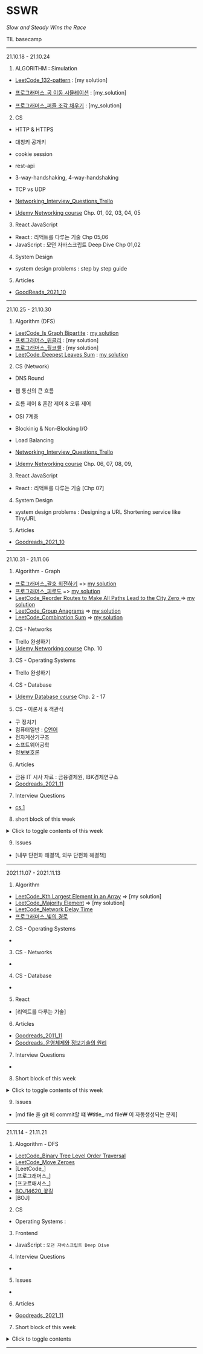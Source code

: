 # SSWR
*Slow and Steady Wins the Race*

TIL basecamp
<hr/>
21.10.18 - 21.10.24

1. ALGORITHM : Simulation

- [LeetCode_132-pattern](https://leetcode.com/problems/132-pattern/) : [my solution]

- [프로그래머스_공 이동 시뮬레이션](https://programmers.co.kr/learn/courses/30/lessons/87391) : [my_solution]

- [프로그래머스_퍼즐 조각 채우기](https://programmers.co.kr/learn/courses/30/lessons/84021) : [my_solution]

2. CS
 - HTTP & HTTPS
 - 대칭키 공개키
 - cookie session
 - rest-api
 - 3-way-handshaking, 4-way-handshaking
 - TCP vs UDP
 
 - [Networking_Interview_Questions_Trello](https://trello.com/b/7WjG5JJG/network-interview-questions)
 - [Udemy Networking course](https://www.udemy.com/course/it-networking-fundamentals/) Chp. 01, 02, 03, 04, 05

3. React JavaScript
- React : 리액트를 다루는 기술 Chp 05,06
- JavaScript : 모던 자바스크립트 Deep Dive Chp 01,02

4. System Design
- system design problems : step by step guide

5. Articles
- [GoodReads_2021_10](https://github.com/Dinoryong/Goodreads/blob/main/2021.10.md)


<hr/>
21.10.25 - 21.10.30

1. Algorithm (DFS)

- [LeetCode_Is Graph Bipartite](https://leetcode.com/problems/is-graph-bipartite/) : [my solution](https://github.com/Dinoryong/leet-code-challenge/blob/main/is-graph-bipartite/is-graph-bipartite.py)
- [프로그래머스_위클리](https://programmers.co.kr/learn/courses/30/lessons/86971) : [my solution]
- [프로그래머스_월코챌](https://programmers.co.kr/learn/courses/30/lessons/1837) : [my solution]
- [LeetCode_Deepest Leaves Sum](https://leetcode.com/problems/deepest-leaves-sum/) : [my solution](https://github.com/Dinoryong/leet-code-challenge/blob/main/deepest-leaves-sum/deepest-leaves-sum.py)


2. CS (Network)
 - DNS Round
 - 웹 통신의 큰 흐름
 - 흐름 제어 & 혼잡 제어 & 오류 제어
 - OSI 7계층
 - Blockinig & Non-Blocking I/O
 - Load Balancing
 
 - [Networking_Interview_Questions_Trello](https://trello.com/b/7WjG5JJG/network-interview-questions)
 - [Udemy Networking course](https://www.udemy.com/course/it-networking-fundamentals/) Chp. 06, 07, 08, 09,

3. React JavaScript
- React : 리액트를 다루는 기술 [Chp 07]


4. System Design
- system design problems : Designing a URL Shortening service like TinyURL

5. Articles
- [Goodreads_2021_10](https://github.com/Dinoryong/Goodreads/blob/main/2021.10.md)

<hr/>
21.10.31 - 21.11.06

1. Algorithm - Graph
- [프로그래머스_괄호 회전하기](https://programmers.co.kr/learn/courses/30/lessons/76502) => [my solution](https://github.com/Dinoryong/Problem-Solving/blob/main/PROGRAMMERS/%ED%94%84%EB%A1%9C%EA%B7%B8%EB%9E%98%EB%A8%B8%EC%8A%A4_%EA%B4%84%ED%98%B8%20%ED%9A%8C%EC%A0%84%ED%95%98%EA%B8%B0.py)
- [프로그래머스_피로도](https://programmers.co.kr/learn/courses/30/lessons/87946) => [my solution](https://github.com/Dinoryong/Problem-Solving/blob/main/PROGRAMMERS/%ED%94%84%EB%A1%9C%EA%B7%B8%EB%9E%98%EB%A8%B8%EC%8A%A4_%ED%94%BC%EB%A1%9C%EB%8F%84.py)
- [LeetCode_Reorder Routes to Make All Paths Lead to the City Zero
](https://leetcode.com/problems/reorder-routes-to-make-all-paths-lead-to-the-city-zero/) => [my solution](https://github.com/Dinoryong/leet-code-challenge/blob/main/reorder-routes-to-make-all-paths-lead-to-the-city-zero/reorder-routes-to-make-all-paths-lead-to-the-city-zero.py)
- [LeetCode_Group Anagrams](https://leetcode.com/problems/group-anagrams/) => [my solution](https://github.com/Dinoryong/leet-code-challenge/blob/main/group-anagrams/group-anagrams.py)
- [LeetCode_Combination Sum](https://leetcode.com/problems/combination-sum/) => [my solution](https://github.com/Dinoryong/leet-code-challenge/blob/main/combination-sum/combination-sum.py)

2. CS - Networks
- Trello 완성하기
- [Udemy Networking course](https://www.udemy.com/course/it-networking-fundamentals/) Chp. 10

3. CS - Operating Systems
- Trello 완성하기

4. CS - Database
- [Udemy Database course](https://www.udemy.com/course/database-engines-crash-course/) Chp. 2 - 17

5. CS - 이론서 & 객관식
- 구 정처기 
- 컴퓨터일반 : [C언어](https://dojang.io/mod/page/view.php?id=8)
- 전자계산기구조
- 소프트웨어공학
- 정보보호론

6. Articles
- 금융 IT 시사 자료 : 금융결제원, IBK경제연구소
- [Goodreads_2021_11](https://github.com/Dinoryong/Goodreads/blob/main/2021.11.md)

7. Interview Questions
- [cs 1](https://garden1500.tistory.com/11)

8. short block of this week
<details>
<summary>Click to toggle contents of this week</summary>
공부가 아니라 "훈련"이다
 시각화 , 바디 랭귀지 다 써가면서  전체 흐름을 그림 그리듯이 설명하기
 컴퓨터에서 보여지는 거과는 별개로 나 혼자 동작들 개념들 하나하나를 미리미리 시각화해보기.
 '실전 그림' : 여러 동작들을 세분화시켜서 나누고 , 순서를 정해서 그린 그림
</details>

9. Issues 
- [내부 단편화 해결책, 외부 단편화 해결책]

<hr/>
2021.11.07 - 2021.11.13

1. Algorithm
- [LeetCode_Kth Largest Element in an Array](https://leetcode.com/problems/kth-largest-element-in-an-array/) => [my solution]
- [LeetCode_Majority Element](https://leetcode.com/problems/majority-element/) => [my solution]
- [LeetCode_Network Delay Time](https://leetcode.com/problems/network-delay-time/)
- [프로그래머스_빛의 경로 ](https://programmers.co.kr/learn/courses/30/lessons/86052)


2. CS - Operating Systems
-

3. CS - Networks
-

4. CS - Database
-

5. React
- [리액트를 다루는 기술]

6. Articles
- [Goodreads_2011_11](https://github.com/Dinoryong/Goodreads/blob/main/2021.11.md)
- [Goodreads_운영체제와 정보기술의 원리](https://github.com/Dinoryong/Goodreads/blob/main/%EC%9A%B4%EC%98%81%EC%B2%B4%EC%A0%9C%EC%99%80%20%EC%A0%95%EB%B3%B4%EA%B8%B0%EC%88%A0%EC%9D%98%20%EC%9B%90%EB%A6%AC.md)

7. Interview Questions
-

8. Short block of this week
<details>
 <summary>Click to toggle contents of this week</summary>
</details>

9. Issues
- [md file 을 git 에 commit할 떄 ₩title_.md file₩ 이 자동생성되는 문제]

<hr/>
21.11.14 - 21.11.21

1. Alogorithm - DFS
- [LeetCode_Binary Tree Level Order Traversal](https://leetcode.com/problems/binary-tree-level-order-traversal/)
- [LeetCode_Move Zeroes](https://leetcode.com/problems/move-zeroes/)
- [LeetCode_]
- [프로그래머스_]
- [프고르매서스_]
- [BOJ14620_꽃길](https://www.acmicpc.net/problem/14620)
- [BOJ]

2. CS 
- Operating Systems :

3. Frontend
- JavaScript : `모던 자바스크립트 Deep Dive`

4. Interview Questions
- 

5. Issues
- 

6. Articles
- [Goodreads_2021_11](https://github.com/Dinoryong/Goodreads/blob/main/2021/2021.11.md)

7. Short block of this week
<details>
	<summary>Click to toggle contents </summary>
</details>

<hr/>


